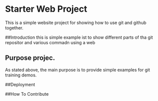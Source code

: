 # Starter Web Project
This is a simple website project for showing how to use git and github together.


##Introduction
this is simple example ist to show different parts of tha git repositor and various commadn using a web

## Purpose projec.
As stated above, the main purpose is to provide simple examples for git training demos.

##Deployment

##How To Contribute
